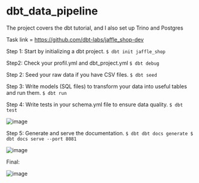 # dbt_data_pipeline
The project covers the dbt tutorial, and I also set up Trino and Postgres

Task link = https://github.com/dbt-labs/jaffle_shop-dev

Step 1: Start by initializing a dbt project.
`$ dbt init jaffle_shop`

Step2: Check your profil.yml and dbt_project.yml
`$ dbt debug`

Step 2: Seed your raw data if you have CSV files.
`$ dbt seed`

Step 3: Write models (SQL files) to transform your data into useful tables and run them.
`$ dbt run`

Step 4: Write tests in your schema.yml file to ensure data quality.
`$ dbt test`

![image](https://github.com/user-attachments/assets/ed48b8a6-c491-4016-9688-62ef37522151)

Step 5: Generate and serve the documentation.
`$ dbt dbt docs generate
$ dbt docs serve --port 8081`

![image](https://github.com/user-attachments/assets/1fb14531-f797-4e19-864d-3826e70e6d36)

Final:

![image](https://github.com/user-attachments/assets/67cfa8b5-6400-49d6-9965-da6fefe64d1c)


